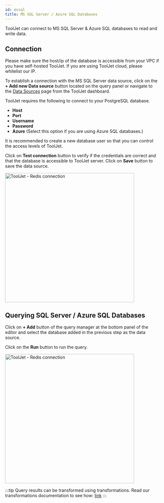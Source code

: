 ```yaml
---
id: mssql
title: MS SQL Server / Azure SQL Databases
---
```


ToolJet can connect to MS SQL Server & Azure SQL databases to read and write data. 

<div style={{paddingTop:'24px'}}>

## Connection

Please make sure the host/ip of the database is accessible from your VPC if you have self-hosted ToolJet. If you are using ToolJet cloud, please whitelist our IP.

To establish a connection with the MS SQL Server data source, click on the **+ Add new Data source** button located on the query panel or navigate to the [Data Sources](https://docs.tooljet.com/docs/data-sources/overview) page from the ToolJet dashboard.

ToolJet requires the following to connect to your PostgreSQL database.

- **Host**
- **Port**
- **Username**
- **Password**
- **Azure**  (Select this option if you are using Azure SQL databases.)

It is recommended to create a new database user so that you can control the access levels of ToolJet. 

Click on **Test connection** button to verify if the credentials are correct and that the database is accessible to ToolJet server. Click on **Save** button to save the data source.

<img className="screenshot-full" src="/img/datasource-reference/mssql/connect.gif" alt="ToolJet - Redis connection" height="420"/>


</div>

<div style={{paddingTop:'24px'}}>

## Querying SQL Server / Azure SQL Databases
Click on **+ Add** button of the query manager at the bottom panel of the editor and select the database added in the previous step as the data source. 

Click on the **Run** button to run the query.

<img className="screenshot-full" src="/img/datasource-reference/mssql/query.gif" alt="ToolJet - Redis connection" height="420"/>


:::tip
Query results can be transformed using transformations. Read our transformations documentation to see how: [link](/docs/tutorial/transformations)
:::

</div>

